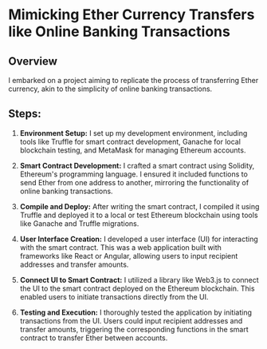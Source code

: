 # Mimicking Ether Currency Transfers like Online Banking Transactions

## Overview
I embarked on a project aiming to replicate the process of transferring Ether currency, akin to the simplicity of online banking transactions.

## Steps:
1. **Environment Setup:** I set up my development environment, including tools like Truffle for smart contract development, Ganache for local blockchain testing, and MetaMask for managing Ethereum accounts.

2. **Smart Contract Development:** I crafted a smart contract using Solidity, Ethereum's programming language. I ensured it included functions to send Ether from one address to another, mirroring the functionality of online banking transactions.

3. **Compile and Deploy:** After writing the smart contract, I compiled it using Truffle and deployed it to a local or test Ethereum blockchain using tools like Ganache and Truffle migrations.

4. **User Interface Creation:** I developed a user interface (UI) for interacting with the smart contract. This was a web application built with frameworks like React or Angular, allowing users to input recipient addresses and transfer amounts.

5. **Connect UI to Smart Contract:** I utilized a library like Web3.js to connect the UI to the smart contract deployed on the Ethereum blockchain. This enabled users to initiate transactions directly from the UI.

6. **Testing and Execution:** I thoroughly tested the application by initiating transactions from the UI. Users could input recipient addresses and transfer amounts, triggering the corresponding functions in the smart contract to transfer Ether between accounts.


